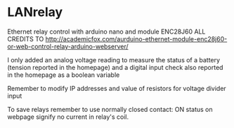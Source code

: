 # LANrelay
Ethernet relay control with arduino nano and module ENC28J60
ALL CREDITS TO http://academicfox.com/aurduino-ethernet-module-enc28j60-or-web-control-relay-arduino-webserver/

I only added an analog voltage reading to measure the status of a battery (tension reported in the homepage) 
and a digital input check also reported in the homepage as a boolean variable

Remember to modify IP addresses and value of resistors for voltage divider input

To save relays remember to use normally closed contact: ON status on webpage signify no current in relay's coil.
